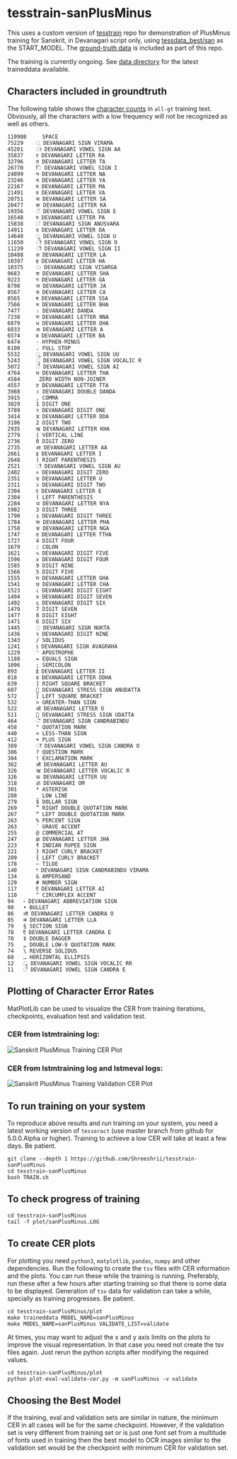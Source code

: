 # tesstrain-sanPlusMinus

This uses a custom version of [tesstrain](https://github.com/tesseract-ocr/tesstrain) repo for demonstration of PlusMinus training for Sanskrit, in Devanagari script only, using [tessdata_best/san](https://github.com/tesseract-ocr/tessdata_best/blob/master/san.traineddata) as the START_MODEL. The [ground-truth data](data/sanPlusMinus-ground-truth) is included as part of this repo. 

The training is currently ongoing. See [data directory](data) for the latest traineddata available.

## Characters included in groundtruth

The following table shows the [character counts](data/sanPlusMinus/all-gt-charcount) in `all-gt` training text. Obviously, all the characters with a low frequency will not be recognized as well as others.

```
110908 	   SPACE
75229 	 ् DEVANAGARI SIGN VIRAMA
45201 	 ा DEVANAGARI VOWEL SIGN AA
35837 	 र DEVANAGARI LETTER RA
32796 	 त DEVANAGARI LETTER TA
26770 	 ि DEVANAGARI VOWEL SIGN I
24099 	 न DEVANAGARI LETTER NA
23246 	 य DEVANAGARI LETTER YA
22167 	 म DEVANAGARI LETTER MA
21491 	 व DEVANAGARI LETTER VA
20751 	 स DEVANAGARI LETTER SA
20477 	 क DEVANAGARI LETTER KA
19356 	 े DEVANAGARI VOWEL SIGN E
16548 	 प DEVANAGARI LETTER PA
15838 	 ं DEVANAGARI SIGN ANUSVARA
14911 	 द DEVANAGARI LETTER DA
14640 	 ु DEVANAGARI VOWEL SIGN U
11650 	 ो DEVANAGARI VOWEL SIGN O
11239 	 ी DEVANAGARI VOWEL SIGN II
10488 	 ल DEVANAGARI LETTER LA
10397 	 ह DEVANAGARI LETTER HA
10375 	 ः DEVANAGARI SIGN VISARGA
9683 	 श DEVANAGARI LETTER SHA
9223 	 ग DEVANAGARI LETTER GA
8798 	 ज DEVANAGARI LETTER JA
8567 	 च DEVANAGARI LETTER CA
8565 	 ष DEVANAGARI LETTER SSA
7566 	 भ DEVANAGARI LETTER BHA
7477 	 । DEVANAGARI DANDA
7238 	 ण DEVANAGARI LETTER NNA
6879 	 ध DEVANAGARI LETTER DHA
6833 	 अ DEVANAGARI LETTER A
6574 	 ब DEVANAGARI LETTER BA
6474 	 - HYPHEN-MINUS
6100 	 . FULL STOP
5532 	 ू DEVANAGARI VOWEL SIGN UU
5243 	 ृ DEVANAGARI VOWEL SIGN VOCALIC R
5072 	 ै DEVANAGARI VOWEL SIGN AI
4764 	 थ DEVANAGARI LETTER THA
4584 	 ‌ ZERO WIDTH NON-JOINER
4557 	 ट DEVANAGARI LETTER TTA
3988 	 ॥ DEVANAGARI DOUBLE DANDA
3915 	 , COMMA
3829 	 1 DIGIT ONE
3789 	 १ DEVANAGARI DIGIT ONE
3414 	 ड DEVANAGARI LETTER DDA
3106 	 2 DIGIT TWO
2935 	 ख DEVANAGARI LETTER KHA
2779 	 | VERTICAL LINE
2736 	 0 DIGIT ZERO
2735 	 आ DEVANAGARI LETTER AA
2661 	 इ DEVANAGARI LETTER I
2648 	 ) RIGHT PARENTHESIS
2521 	 ौ DEVANAGARI VOWEL SIGN AU
2402 	 ० DEVANAGARI DIGIT ZERO
2351 	 उ DEVANAGARI LETTER U
2311 	 २ DEVANAGARI DIGIT TWO
2304 	 ए DEVANAGARI LETTER E
2304 	 ( LEFT PARENTHESIS
2284 	 ञ DEVANAGARI LETTER NYA
1982 	 3 DIGIT THREE
1790 	 ३ DEVANAGARI DIGIT THREE
1784 	 फ DEVANAGARI LETTER PHA
1758 	 ङ DEVANAGARI LETTER NGA
1747 	 ठ DEVANAGARI LETTER TTHA
1727 	 4 DIGIT FOUR
1679 	 : COLON
1621 	 ५ DEVANAGARI DIGIT FIVE
1596 	 ४ DEVANAGARI DIGIT FOUR
1585 	 9 DIGIT NINE
1566 	 5 DIGIT FIVE
1555 	 घ DEVANAGARI LETTER GHA
1541 	 छ DEVANAGARI LETTER CHA
1523 	 ८ DEVANAGARI DIGIT EIGHT
1494 	 ७ DEVANAGARI DIGIT SEVEN
1492 	 ६ DEVANAGARI DIGIT SIX
1479 	 7 DIGIT SEVEN
1477 	 8 DIGIT EIGHT
1471 	 6 DIGIT SIX
1445 	 ़ DEVANAGARI SIGN NUKTA
1436 	 ९ DEVANAGARI DIGIT NINE
1343 	 / SOLIDUS
1241 	 ऽ DEVANAGARI SIGN AVAGRAHA
1229 	 ' APOSTROPHE
1188 	 = EQUALS SIGN
1096 	 ; SEMICOLON
893 	 ई DEVANAGARI LETTER II
818 	 ढ DEVANAGARI LETTER DDHA
639 	 ] RIGHT SQUARE BRACKET
607 	 ॒ DEVANAGARI STRESS SIGN ANUDATTA
572 	 [ LEFT SQUARE BRACKET
532 	 > GREATER-THAN SIGN
522 	 ओ DEVANAGARI LETTER O
511 	 ॑ DEVANAGARI STRESS SIGN UDATTA
464 	 ँ DEVANAGARI SIGN CANDRABINDU
458 	 " QUOTATION MARK
440 	 < LESS-THAN SIGN
412 	 + PLUS SIGN
389 	 ॉ DEVANAGARI VOWEL SIGN CANDRA O
386 	 ? QUESTION MARK
384 	 ! EXCLAMATION MARK
362 	 औ DEVANAGARI LETTER AU
326 	 ऋ DEVANAGARI LETTER VOCALIC R
326 	 ऊ DEVANAGARI LETTER UU
318 	 ॐ DEVANAGARI OM
301 	 * ASTERISK
288 	 _ LOW LINE
279 	 $ DOLLAR SIGN
269 	 ” RIGHT DOUBLE QUOTATION MARK
267 	 “ LEFT DOUBLE QUOTATION MARK
263 	 % PERCENT SIGN
263 	 ` GRAVE ACCENT
255 	 @ COMMERCIAL AT
247 	 झ DEVANAGARI LETTER JHA
223 	 ₹ INDIAN RUPEE SIGN
221 	 } RIGHT CURLY BRACKET
209 	 { LEFT CURLY BRACKET
178 	 ~ TILDE
140 	 ꣳ DEVANAGARI SIGN CANDRABINDU VIRAMA
134 	 & AMPERSAND
129 	 # NUMBER SIGN
117 	 ऐ DEVANAGARI LETTER AI
110 	 ^ CIRCUMFLEX ACCENT
94 	 ॰ DEVANAGARI ABBREVIATION SIGN
90 	 • BULLET
86 	 ऑ DEVANAGARI LETTER CANDRA O
85 	 ळ DEVANAGARI LETTER LLA
79 	 § SECTION SIGN
78 	 ऍ DEVANAGARI LETTER CANDRA E
78 	 ‡ DOUBLE DAGGER
75 	 „ DOUBLE LOW-9 QUOTATION MARK
74 	 \ REVERSE SOLIDUS
60 	 … HORIZONTAL ELLIPSIS
12 	 ॄ DEVANAGARI VOWEL SIGN VOCALIC RR
11 	 ॅ DEVANAGARI VOWEL SIGN CANDRA E
```

## Plotting of Character Error Rates

MatPlotLib can be used to visualize the CER from training iterations, checkpoints, evaluation test and validation test. 

### CER from lstmtraining log: 

![Sanskrit PlusMinus Training CER Plot](/plot/sanPlusMinus-plot_cer.png)

### CER from lstmtraining log and lstmeval logs: 

![Sanskrit PlusMinus Training Validation CER Plot](/plot/sanPlusMinus-validate-plot_cer.png)

## To run training on your system

To reproduce above results and run training on your system, you need a latest working version of `tesseract` (use master branch from github for 5.0.0.Alpha or higher). Training to achieve a low CER will take at least a few days. Be patient.

```
git clone --depth 1 https://github.com/Shreeshrii/tesstrain-sanPlusMinus
cd tesstrain-sanPlusMinus
bash TRAIN.sh
```

## To check progress of training

```
cd tesstrain-sanPlusMinus
tail -f plot/sanPlusMinus.LOG
```

## To create CER plots

For plotting you need `python3`, `matplotlib`, `pandas`, `numpy` and other dependencies. Run the following to create the `tsv` files with CER information and the plots. You can run these while the training is running. Preferably, run these after a few hours after starting training so that there is some data to be displayed. Generation of `tsv` data for validation can take a while, specially as training progresses. Be patient.

```
cd tesstrain-sanPlusMinus/plot
make traineddata MODEL_NAME=sanPlusMinus
make MODEL_NAME=sanPlusMinus VALIDATE_LIST=validate
```

At times, you may want to adjust the x and y axis limits on the plots to improve the visual representation. In that case you need not create the tsv files again. Just rerun the python scripts after modifying the required values.

```
cd tesstrain-sanPlusMinus/plot
python plot-eval-validate-cer.py -m sanPlusMinus -v validate
```

## Choosing the Best Model

If the training, eval and validation sets are similar in nature, the minimum CER in all cases will be for the same checkpoint. However, if the validation set is very different from training set or is just one font set from a multitude of fonts used in training then the best model to OCR images similar to the validation set would be the checkpoint with minimum CER for validation set. 

